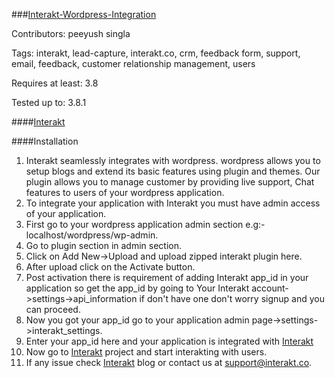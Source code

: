 ###[Interakt-Wordpress-Integration](http://docs.interakt.co)
<p>Contributors: peeyush singla</p>
<p>Tags: interakt, lead-capture, interakt.co, crm, feedback form, support, email, feedback, customer relationship management, users</p>
<p>Requires at least: 3.8</p>
<p>Tested up to: 3.8.1</p>

####[Interakt](http://interakt.co)

####Installation
1. Interakt seamlessly integrates with wordpress. wordpress allows you to setup blogs and extend its basic features using plugin and themes. Our plugin allows you to manage customer by providing live support, Chat features to users of your wordpress application.
2. To integrate your application with Interakt you must have admin access of your application.
3. First go to your wordpress application admin section e.g:- localhost/wordpress/wp-admin.
4. Go to plugin section in admin section.
5. Click on Add New->Upload and upload zipped interakt plugin here.
6. After upload click on the Activate button.
7. Post activation there is requirement of adding Interakt app_id in your application so get the app_id by going to Your Interakt account->settings->api_information if don't have one don't worry signup and you can proceed.
8. Now you got your app_id go to your application admin page->settings->interakt_settings.
9. Enter your app_id here and your application is integrated with [Interakt](http://interakt.co)
10. Now go to [Interakt](http://interakt.co) project and start interakting with users.
11. If any issue check [Interakt](http://docs.interakt.co) blog or contact us at support@interakt.co.
